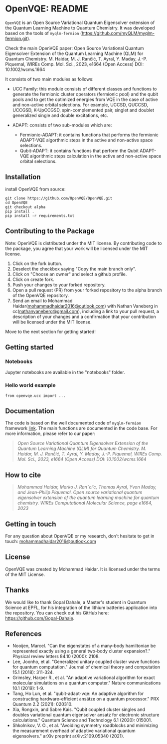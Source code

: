 OpenVQE: README
=======================

`OpenVQE` is an Open Source Variational Quantum Eigensolver extension of the Quantum Learning Machine to  Quantum Chemistry. It was developed based on the tools of `myqlm-fermion` (https://github.com/myQLM/myqlm-fermion.git).

Check the main OpenVQE paper:
Open Source Variational Quantum Eigensolver Extension of the Quantum Learning Machine (QLM) for Quantum Chemistry. 
M. Haidar,  M. J. Rančić, T. Ayral, Y. Maday, J.-P. Piquemal, WIREs Comp. Mol. Sci., 2023, e1664 (Open Access)
DOI: 10.1002/wcms.1664

It consists of two main modules as follows:

- UCC Family: this module consists of different classes and functions to generate the fermionic cluster operators (fermionic pool) and the  qubit pools and to get the optimized energies from VQE in the case of active and non-active orbital selections. For example, UCCSD, QUCCSD, UCCGSD, K-UpCCGSD, spin-complemented pair, singlet and doublet generalized single and double excitations, etc.

- ADAPT: consists of two sub-modules which are: 
    - Fermionic-ADAPT: it contains functions that performs the fermionic ADAPT-VQE algorthmic steps  in the active and non-active space selections.
    - Qubit-ADAPT: it  contains functions that perform the Qubit ADAPT-VQE algorithmic steps calculation in the active and non-active space orbital selections.


Installation
--------------

install OpenVQE from source:
```shell
git clone https://github.com/OpenVQE/OpenVQE.git
cd OpenVQE
git checkout alpha
pip install .
pip install -r requirements.txt
```

## Contributing to the Package

Note: OpenVQE is distributed under the MIT license. By contributing code to the package, 
you agree that your work will be licensed under the MIT license.

1. Click on the fork button.
2. Deselect the checkbox saying "Copy the main branch only".
3. Click on "Choose an owner" and select a github profile.
4. Click on create fork.
5. Push your changes to your forked repository.
6. Open a pull request (PR) from your forked repository to the alpha branch of the OpenVQE repository.
7. Send an email to Mohammad Haidar(mohammadhaidar2016@outlook.com) with Nathan Vaneberg in cc(nathanvaneberg@gmail.com), including a link to your pull request, a description of your changes and a confirmation that your contribution will be licensed under the MIT license.

Move to the next section for getting started!

Getting started
----------------

### Notebooks

Jupyter notebooks are available in the "notebooks" folder.

### Hello world example


```shell
from openvqe.ucc import ...

```

Documentation
---------------
The code is based on the well documented code of `myqlm-fermion` framework [link](https://myqlm.github.io/).
The main functions are documented in the code base.
For more information, please refer to our paper: 
> *Open Source Variational Quantum Eigensolver Extension of the Quantum Learning Machine (QLM) for Quantum Chemistry. 
M. Haidar,  M. J. Rančić, T. Ayral, Y. Maday, J.-P. Piquemal, WIREs Comp. Mol. Sci., 2023, e1664 (Open Access)
DOI: 10.1002/wcms.1664*

How to cite
-----------
> *Mohammad Haidar, Marko J. Ranˇci´c, Thomas Ayral, Yvon Maday, and Jean-Philip Piquemal. Open source variational quantum eigensolver extension of the quantum learning machine for quantum chemistry. WIREs Computational Molecular Science, page e1664, 2023*

Getting in touch
-----------
For any question about OpenVQE or my research, don't hesitate to get in touch: mohammadhaidar2016@outlook.com

License
-----------
OpenVQE was created by Mohammad Haidar. It is licensed under the terms of the MIT License.

Thanks
-----------

We would like to thank Gopal Dahale, a Master's student in Quantum Science at EPFL, for his integration of the lithium batteries application into the repository. You can check out his GitHub here: https://github.com/Gopal-Dahale.

References
-----------
* Nooijen, Marcel. "Can the eigenstates of a many-body hamiltonian be represented exactly using a general two-body cluster expansion?." Physical review letters 84.10 (2000): 2108.
* Lee, Joonho, et al. "Generalized unitary coupled cluster wave functions for quantum computation." Journal of chemical theory and computation 15.1 (2018): 311-324.
* Grimsley, Harper R., et al. "An adaptive variational algorithm for exact molecular simulations on a quantum computer." Nature communications 10.1 (2019): 1-9.
* Tang, Ho Lun, et al. "qubit-adapt-vqe: An adaptive algorithm for constructing hardware-efficient ansätze on a quantum processor." PRX Quantum 2.2 (2021): 020310.
* Xia, Rongxin, and Sabre Kais. "Qubit coupled cluster singles and doubles variational quantum eigensolver ansatz for electronic structure calculations." Quantum Science and Technology 6.1 (2020): 015001.
* Shkolnikov, V. O., et al. "Avoiding symmetry roadblocks and minimizing the measurement overhead of adaptive variational quantum eigensolvers." arXiv preprint arXiv:2109.05340 (2021).
